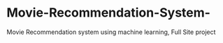 # Movie-Recommendation-System-
Movie Recommendation system using machine learning, Full Site project 
